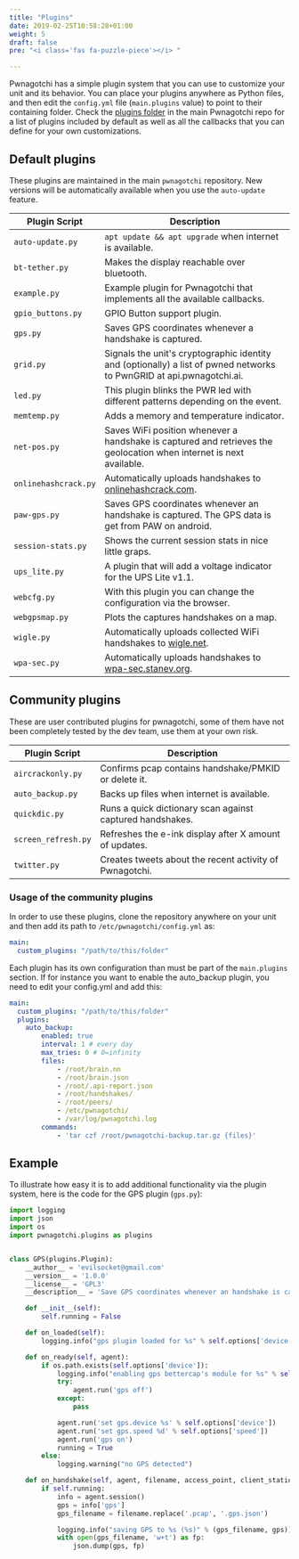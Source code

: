 ```yaml
---
title: "Plugins"
date: 2019-02-25T10:58:28+01:00
weight: 5
draft: false
pre: "<i class='fas fa-puzzle-piece'></i> "

---
```


Pwnagotchi has a simple plugin system that you can use to customize your unit and its behavior. You can place your plugins anywhere
as Python files, and then edit the `config.yml` file (`main.plugins` value) to point to their containing folder. Check the [plugins folder](https://github.com/evilsocket/pwnagotchi/tree/master/pwnagotchi/plugins/default) in the main Pwnagotchi repo for a list of  plugins included by default as well as all the callbacks that you can define for your own customizations.

## Default plugins
These plugins are maintained in the main `pwnagotchi` repository. New versions will be automatically
available when you use the `auto-update` feature.

Plugin Script | Description
--------------|------------
`auto-update.py` | `apt update && apt upgrade` when internet is available.
`bt-tether.py` | Makes the display reachable over bluetooth.
`example.py` | Example plugin for Pwnagotchi that implements all the available callbacks.
`gpio_buttons.py` | GPIO Button support plugin.
`gps.py` | Saves GPS coordinates whenever a handshake is captured.
`grid.py` | Signals the unit's cryptographic identity and (optionally) a list of pwned networks to PwnGRID at api.pwnagotchi.ai.
`led.py` | This plugin blinks the PWR led with different patterns depending on the event.
`memtemp.py` | Adds a memory and temperature indicator.
`net-pos.py` | Saves WiFi position whenever a handshake is captured and retrieves the geolocation when internet is next available.
`onlinehashcrack.py` | Automatically uploads handshakes to [onlinehashcrack.com](https://onlinehashcrack.com).
`paw-gps.py` | Saves GPS coordinates whenever an handshake is captured. The GPS data is get from PAW on android.
`session-stats.py` | Shows the current session stats in nice little graps.
`ups_lite.py` | A plugin that will add a voltage indicator for the UPS Lite v1.1.
`webcfg.py` | With this plugin you can change the configuration via the browser.
`webgpsmap.py` | Plots the captures handshakes on a map.
`wigle.py` | Automatically uploads collected WiFi handshakes to [wigle.net](https://wigle.net/).
`wpa-sec.py` | Automatically uploads handshakes to [wpa-sec.stanev.org](https://wpa-sec.stanev.org).


## Community plugins
These are user contributed plugins for pwnagotchi, some of them have not been completely tested by the dev team,
use them at your own risk.

Plugin Script | Description
--------------|------------
`aircrackonly.py` | Confirms pcap contains handshake/PMKID or delete it.
`auto_backup.py` | Backs up files when internet is available.
`quickdic.py` | Runs a quick dictionary scan against captured handshakes.
`screen_refresh.py` | Refreshes the e-ink display after X amount of updates.
`twitter.py` | Creates tweets about the recent activity of Pwnagotchi.

### Usage of the community plugins
In order to use these plugins, clone the repository anywhere on your unit and then
add its path to `/etc/pwnagotchi/config.yml` as:

```yaml
main:
  custom_plugins: "/path/to/this/folder"
```

Each plugin has its own configuration than must be part of the `main.plugins` section. If for instance you want to enable the auto_backup plugin, you need to edit your config.yml and add this:

```yaml
main:
  custom_plugins: "/path/to/this/folder"
  plugins:
    auto_backup:
        enabled: true
        interval: 1 # every day
        max_tries: 0 # 0=infinity
        files:
            - /root/brain.nn
            - /root/brain.json
            - /root/.api-report.json
            - /root/handshakes/
            - /root/peers/
            - /etc/pwnagotchi/
            - /var/log/pwnagotchi.log
        commands:
            - 'tar czf /root/pwnagotchi-backup.tar.gz {files}'
```

## Example
To illustrate how easy it is to add additional functionality via the plugin system, here is the code for the GPS plugin (`gps.py`):

```python
import logging
import json
import os
import pwnagotchi.plugins as plugins


class GPS(plugins.Plugin):
    __author__ = 'evilsocket@gmail.com'
    __version__ = '1.0.0'
    __license__ = 'GPL3'
    __description__ = 'Save GPS coordinates whenever an handshake is captured.'

    def __init__(self):
        self.running = False

    def on_loaded(self):
        logging.info("gps plugin loaded for %s" % self.options['device'])

    def on_ready(self, agent):
        if os.path.exists(self.options['device']):
            logging.info("enabling gps bettercap's module for %s" % self.options['device'])
            try:
                agent.run('gps off')
            except:
                pass

            agent.run('set gps.device %s' % self.options['device'])
            agent.run('set gps.speed %d' % self.options['speed'])
            agent.run('gps on')
            running = True
        else:
            logging.warning("no GPS detected")

    def on_handshake(self, agent, filename, access_point, client_station):
        if self.running:
            info = agent.session()
            gps = info['gps']
            gps_filename = filename.replace('.pcap', '.gps.json')

            logging.info("saving GPS to %s (%s)" % (gps_filename, gps))
            with open(gps_filename, 'w+t') as fp:
                json.dump(gps, fp)

```
